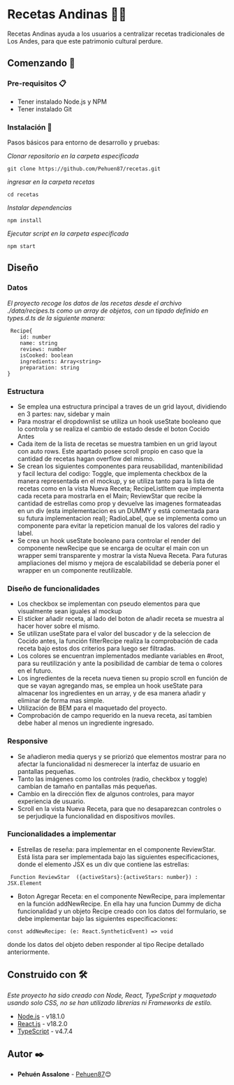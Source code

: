 # Recetas Andinas 👩‍🍳

Recetas Andinas ayuda a los usuarios a centralizar recetas
tradicionales de Los Andes, para que este patrimonio
cultural perdure.




## Comenzando 🚀


### Pre-requisitos 📋

* Tener instalado Node.js y NPM
* Tener instalado Git


### Instalación 🔧

Pasos básicos para entorno de desarrollo y pruebas:


_Clonar repositorio en la carpeta especificada_

```
git clone https://github.com/Pehuen87/recetas.git
```

_ingresar en la carpeta recetas_

```
cd recetas
```

_Instalar dependencias_

```
npm install
```

_Ejecutar script en la carpeta especificada_

```
npm start
```


## Diseño

### Datos

_El proyecto recoge los datos de las recetas desde el archivo ./data/recipes.ts como un array de objetos, con un tipado definido en types.d.ts de la siguiente manera:_

```
 Recipe{
    id: number
    name: string
    reviews: number
    isCooked: boolean
    ingredients: Array<string>
    preparation: string
}
```

### Estructura

* Se emplea una estructura principal a traves de un grid layout, dividiendo en 3 partes: nav, sidebar y main
* Para mostrar el dropdownlist se utiliza un hook useState booleano que lo controla y se realiza el cambio de estado desde el boton Cocido Antes
* Cada item de la lista de recetas se muestra tambien en un grid layout con auto rows. Este apartado posee scroll propio en caso que la cantidad de recetas hagan overflow del mismo. 
* Se crean los siguientes componentes para reusabilidad, mantenibilidad y facil lectura del codigo: Toggle, que implementa checkbox de la manera representada en el mockup, y se utiliza tanto para la lista de recetas como en la vista Nueva Receta; RecipeListItem que implementa cada receta para mostrarla en el Main; ReviewStar que recibe la cantidad de estrellas como prop y devuelve las imagenes formateadas en un div (esta implementacion es un DUMMY y está comentada para su futura implementacion real); RadioLabel, que se implementa como un componente para evitar la repeticion manual de los valores del radio y label. 
* Se crea un hook useState booleano para controlar el render del componente newRecipe que se encarga de ocultar el main con un wrapper semi transparente y mostrar la vista Nueva Receta. Para futuras ampliaciones del mismo y mejora de escalabilidad se debería poner el wrapper en un componente reutilizable. 

### Diseño de funcionalidades

* Los checkbox se implementan con pseudo elementos para que visualmente sean iguales al mockup
* El sticker añadir receta, al lado del boton de añadir receta se muestra al hacer hover sobre el mismo. 
* Se utilizan useState para el valor del buscador y de la seleccion de Cocido antes, la función filterRecipe realiza la comprobación de cada receta bajo estos dos criterios para luego ser filtradas. 
* Los colores se encuentran implementados mediante variables en #root, para su reutilización y ante la posibilidad de cambiar de tema o colores en el futuro.
* Los ingredientes de la receta nueva tienen su propio scroll en función de que se vayan agregando mas, se emplea un hook useState para almacenar los ingredientes en un array, y de esa manera añadir y eliminar de forma mas simple.
* Utilización de BEM para el maquetado del proyecto. 
* Comprobación de campo requerido en la nueva receta, así tambien debe haber al menos un ingrediente ingresado. 


### Responsive

* Se añadieron media querys y se priorizó que elementos mostrar para no afectar la funcionalidad ni desmerecer la interfaz de usuario en pantallas pequeñas. 
* Tanto las imágenes como los controles (radio, checkbox y toggle) cambian de tamaño en pantallas más pequeñas.
* Cambio en la dirección flex de algunos controles, para mayor experiencia de usuario.
* Scroll en la vista Nueva Receta, para que no desaparezcan controles o se perjudique la funcionalidad en dispositivos moviles. 


### Funcionalidades a implementar

* Estrellas de reseña: para implementar en el componente ReviewStar. Está lista para ser implementada bajo las siguientes especificaciones, donde el elemento JSX es un div que contiene las estrellas:

```
 Function ReviewStar  ({activeStars}:{activeStars: number}) : JSX.Element
```

* Boton Agregar Receta: en el componente NewRecipe, para implementar en la función addNewRecipe. En ella hay una funcion Dummy de dicha funcionalidad y un objeto Recipe creado con los datos del formulario, se debe implementar bajo las siguientes especificaciones:

```
const addNewRecipe: (e: React.SyntheticEvent) => void
```

donde los datos del objeto deben responder al tipo Recipe detallado anteriormente. 





## Construido con 🛠️

_Este proyecto ha sido creado con Node, React, TypeScript y maquetado usando solo CSS, no se han utilizado librerías ni Frameworks de estilo._

* [Node.js](https://nodejs.org/es/) - v18.1.0
* [React.js](https://es.reactjs.org) - v18.2.0
* [TypeScript](https://www.typescriptlang.org) - v4.7.4 

## Autor ✒️

* **Pehuén Assalone** -  [Pehuen87](https://github.com/pehuen87)😊


